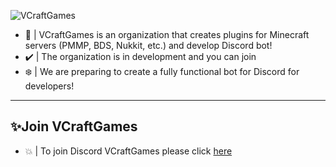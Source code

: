 ![VCraftGames](https://capsule-render.vercel.app/api?type=Waving&color=timeGradient&height=200&animation=fadeIn&section=header&text=VCraftGames&fontSize=70)

- 🔭 | VCraftGames is an organization that creates plugins for Minecraft servers (PMMP, BDS, Nukkit, etc.) and develop Discord bot!
- ✔️ | The organization is in development and you can join
- ❄️ | We are preparing to create a fully functional bot for Discord for developers!
---

## ✨Join VCraftGames
- 💥 | To join Discord VCraftGames please click [here](https://discord.gg/fD4Wa5U7RQ)
